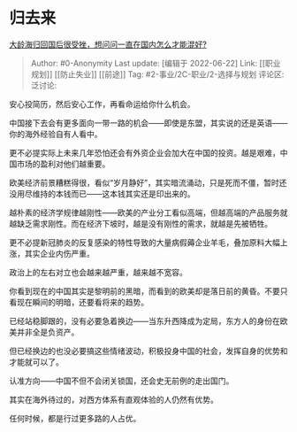 # 归去来
[大龄海归回国后很受挫，想问问一直在国内怎么才能混好?](https://www.zhihu.com/question/393833585/answer/2537942509)

> Author: #0-Anonymity
> Last update: [编辑于 2022-06-22]
> Link: [[职业规划]] [[防止失业]] [[前途]]
> Tag: #2-事业/2C-职业/2-选择与规划
> 评论区:
> 泛讨论:

安心投简历，然后安心工作，再看命运给你什么机会。

中国接下去会有更多面向一带一路的机会——即使是东盟，其实说的还是英语——你的海外经验自有人看中。

更不必提实际上未来几年恐怕还会有外资企业会加大在中国的投资。越是艰难，中国市场的盈利对他们越重要。

欧美经济前景糟糕得很，看似“岁月静好”，其实暗流涌动，只是死而不僵，暂时还没用尽维持的本钱而已——这本钱其实还是印出来的。

越朴素的经济学规律越刚性——欧美的产业分工看似高端，但越高端的产品服务就越缺乏需求刚性。而在经济下坡时，越是没有刚性的需求，就越是先被牺牲。

更不必提新冠肺炎的反复感染的特性导致的大量病假薅企业羊毛，叠加原料大幅上涨，其实企业内伤严重。

政治上的左右对立也会越来越严重，越来越不宽容。

你看到现在的中国其实是黎明前的黑暗，而看到的欧美却是落日前的黄昏。不要只看现在瞬间的明暗，还要看将来的趋势。

已经站稳脚跟的，没有必要急着换边——当东升西降成为定局，东方人的身份在欧美并非全是负资产。

但已经换边的也没必要搞这些情绪波动，积极投身中国的社会，发挥自身的优势和才能就可以了。

认准方向——中国不但不会闭关锁国，还会史无前例的走出国门。

其实在海外待过的，对西方体系有直观体验的人仍然有优势。

任何时候，都是行过更多路的人占优。
